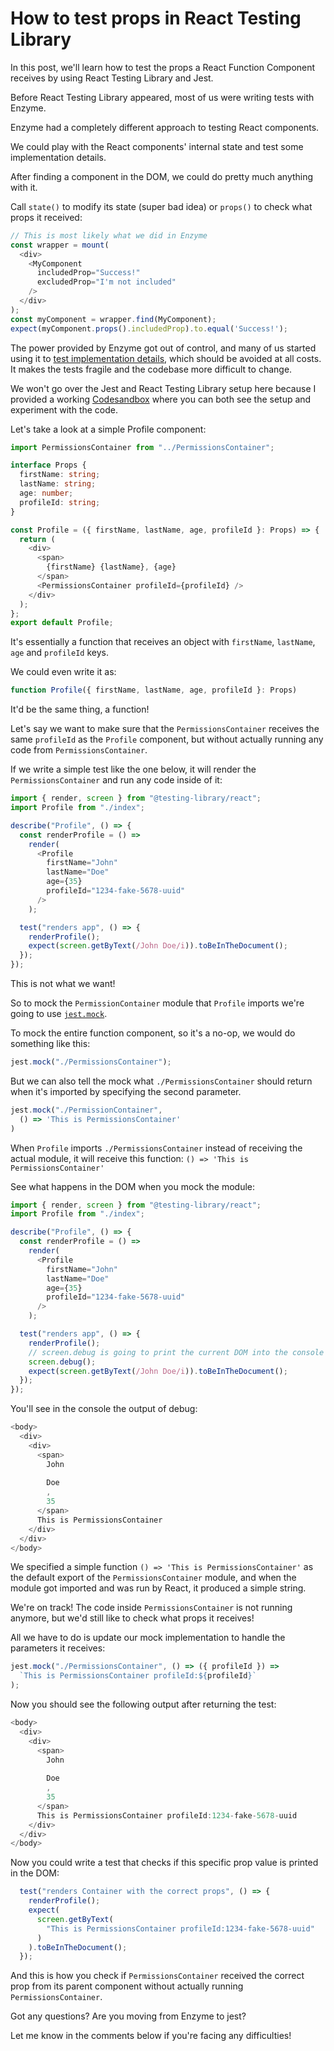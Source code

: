 # How to test props in React Testing Library

In this post, we'll learn how to test the props a React Function Component receives by using React Testing Library and Jest.

Before React Testing Library appeared, most of us were writing tests with Enzyme.

Enzyme had a completely different approach to testing React components.

We could play with the React components' internal state and test some implementation details.

After finding a component in the DOM, we could do pretty much anything with it.

Call `state()` to modify its state (super bad idea) or `props()` to check what props it received:

```javascript
// This is most likely what we did in Enzyme
const wrapper = mount(
  <div>
    <MyComponent
      includedProp="Success!"
      excludedProp="I'm not included"
    />
  </div>
);
const myComponent = wrapper.find(MyComponent);
expect(myComponent.props().includedProp).to.equal('Success!');
```

The power provided by Enzyme got out of control, and many of us started using it to [test implementation details](https://akoskm.com/testing-implementation-details), which should be avoided at all costs. It makes the tests fragile and the codebase more difficult to change.

We won't go over the Jest and React Testing Library setup here because I provided a working [Codesandbox](https://codesandbox.io/s/distracted-cdn-lbdmk9?file=/src/Profile/index.test.tsx) where you can both see the setup and experiment with the code.

Let's take a look at a simple Profile component:

```typescript
import PermissionsContainer from "../PermissionsContainer";

interface Props {
  firstName: string;
  lastName: string;
  age: number;
  profileId: string;
}

const Profile = ({ firstName, lastName, age, profileId }: Props) => {
  return (
    <div>
      <span>
        {firstName} {lastName}, {age}
      </span>
      <PermissionsContainer profileId={profileId} />
    </div>
  );
};
export default Profile;
```

It's essentially a function that receives an object with `firstName`, `lastName`, `age` and `profileId` keys.

We could even write it as:

```typescript
function Profile({ firstName, lastName, age, profileId }: Props)
```

It'd be the same thing, a function!

Let's say we want to make sure that the `PermissionsContainer` receives the same `profileId` as the `Profile` component, but without actually running any code from `PermissionsContainer`.

If we write a simple test like the one below, it will render the `PermissionsContainer` and run any code inside of it:

```javascript
import { render, screen } from "@testing-library/react";
import Profile from "./index";

describe("Profile", () => {
  const renderProfile = () =>
    render(
      <Profile
        firstName="John"
        lastName="Doe"
        age={35}
        profileId="1234-fake-5678-uuid"
      />
    );

  test("renders app", () => {
    renderProfile();
    expect(screen.getByText(/John Doe/i)).toBeInTheDocument();
  });
});
```

This is not what we want!

So to mock the `PermissionContainer` module that `Profile` imports we're going to use [`jest.mock`](https://jestjs.io/docs/jest-object#jestmockmodulename-factory-options).

To mock the entire function component, so it's a no-op, we would do something like this:

```typescript
jest.mock("./PermissionsContainer");
```

But we can also tell the mock what `./PermissionsContainer` should return when it's imported by specifying the second parameter.

```typescript
jest.mock("./PermissionContainer",
  () => 'This is PermissionsContainer'
)
```

When `Profile` imports `./PermissionsContainer` instead of receiving the actual module, it will receive this function: `() => 'This is PermissionsContainer'`

See what happens in the DOM when you mock the module:

```typescript
import { render, screen } from "@testing-library/react";
import Profile from "./index";

describe("Profile", () => {
  const renderProfile = () =>
    render(
      <Profile
        firstName="John"
        lastName="Doe"
        age={35}
        profileId="1234-fake-5678-uuid"
      />
    );

  test("renders app", () => {
    renderProfile();
    // screen.debug is going to print the current DOM into the console
    screen.debug();
    expect(screen.getByText(/John Doe/i)).toBeInTheDocument();
  });
});
```

You'll see in the console the output of debug:

```typescript
<body>
  <div>
    <div>
      <span>
        John
         
        Doe
        , 
        35
      </span>
      This is PermissionsContainer
    </div>
  </div>
</body> 
```

We specified a simple function `() => 'This is PermissionsContainer'` as the default export of the `PermissionsContainer` module, and when the module got imported and was run by React, it produced a simple string.

We're on track! The code inside `PermissionsContainer` is not running anymore, but we'd still like to check what props it receives!

All we have to do is update our mock implementation to handle the parameters it receives:

```typescript
jest.mock("./PermissionsContainer", () => ({ profileId }) =>
  `This is PermissionsContainer profileId:${profileId}`
);
```

Now you should see the following output after returning the test:

```typescript
<body>
  <div>
    <div>
      <span>
        John
         
        Doe
        , 
        35
      </span>
      This is PermissionsContainer profileId:1234-fake-5678-uuid
    </div>
  </div>
</body>
```

Now you could write a test that checks if this specific prop value is printed in the DOM:

```javascript
  test("renders Container with the correct props", () => {
    renderProfile();
    expect(
      screen.getByText(
        "This is PermissionsContainer profileId:1234-fake-5678-uuid"
      )
    ).toBeInTheDocument();
  });
```

And this is how you check if `PermissionsContainer` received the correct prop from its parent component without actually running `PermissionsContainer`.

Got any questions? Are you moving from Enzyme to jest?

Let me know in the comments below if you're facing any difficulties!